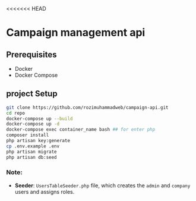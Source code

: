 <<<<<<< HEAD
# Campaign management api

## Prerequisites

- Docker
- Docker Compose

## project Setup

```bash
git clone https://github.com/rozimuhammadweb/campaign-api.git
cd repo
docker-compose up --build
docker-compose up -d
docker-compose exec container_name bash ## for enter php
composer install
php artisan key:generate
cp .env.example .env
php artisan migrate
php artisan db:seed
```

### Note:
- **Seeder**: `UsersTableSeeder.php` file, which creates the `admin` and `company` users and assigns roles.




